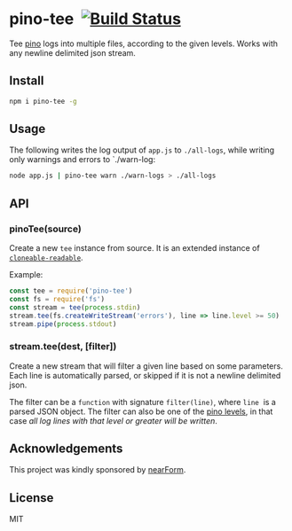 # pino-tee&nbsp;&nbsp;[![Build Status](https://travis-ci.org/pinojs/pino-tee.svg?branch=master)](https://travis-ci.org/pinojs/pino-tee)

Tee [pino](https://github.com/pinojs/pino) logs into multiple files,
according to the given levels.
Works with any newline delimited json stream.

## Install

```bash
npm i pino-tee -g
```

## Usage

The following writes the log output of `app.js` to `./all-logs`, while
writing only warnings and errors to `./warn-log:

```bash
node app.js | pino-tee warn ./warn-logs > ./all-logs
```

## API

### pinoTee(source)

Create a new `tee` instance from source. It is an extended instance of
[`cloneable-readable`](https://github.com/mcollina/cloneable-readable).

Example:

```js
const tee = require('pino-tee')
const fs = require('fs')
const stream = tee(process.stdin)
stream.tee(fs.createWriteStream('errors'), line => line.level >= 50)
stream.pipe(process.stdout)
```

### stream.tee(dest, [filter])

Create a new stream that will filter a given line based on some
parameters. Each line is automatically parsed, or skipped if it is not
a newline delimited json.

The filter can be a `function` with signature `filter(line)`, where
`line`  is a parsed JSON object. The filter can also be one of the
[pino levels](https://github.com/pinojs/pino#loggerlevel), in that case
_all log lines with that level or greater will be written_.

<a name="acknowledgements"></a>
## Acknowledgements

This project was kindly sponsored by [nearForm](http://nearform.com).

## License

MIT
